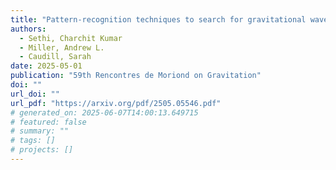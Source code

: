 ```yaml
---
title: "Pattern-recognition techniques to search for gravitational waves from inspiraling, dark-dressed primordial black holes"
authors:
  - Sethi, Charchit Kumar
  - Miller, Andrew L.
  - Caudill, Sarah
date: 2025-05-01
publication: "59th Rencontres de Moriond on Gravitation"
doi: ""
url_doi: ""
url_pdf: "https://arxiv.org/pdf/2505.05546.pdf"
# generated_on: 2025-06-07T14:00:13.649715
# featured: false
# summary: ""
# tags: []
# projects: []
---
```

